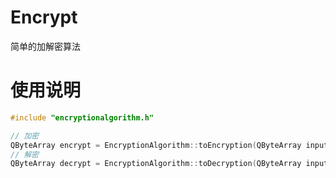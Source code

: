 # Encrypt
简单的加解密算法

# 使用说明
``` cpp
#include "encryptionalgorithm.h"

// 加密
QByteArray encrypt = EncryptionAlgorithm::toEncryption(QByteArray input);
// 解密
QByteArray decrypt = EncryptionAlgorithm::toDecryption(QByteArray input);
```